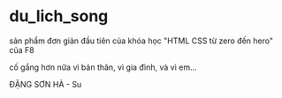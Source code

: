 # du_lich_song

sản phẩm đơn giản đầu tiên của khóa học "HTML CSS từ zero đến hero" của F8

cố gắng hơn nữa vì bản thân, vì gia đình, và vì em...

ĐẶNG SƠN HÀ - Su
